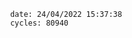 

                date: 24/04/2022 15:37:38
                cycles: 80940

                         